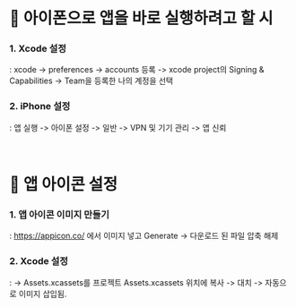 # 📱 아이폰으로 앱을 바로 실행하려고 할 시 
  
### 1. Xcode 설정
: xcode -> preferences -> accounts 등록 -> xcode project의 Signing & Capabilities -> Team을 등록한 나의 계정을 선택 
  
### 2. iPhone 설정
: 앱 실행 -> 아이폰 설정 -> 일반 -> VPN 및 기기 관리 -> 앱 신뢰

</br>

# 📱 앱 아이콘 설정
### 1. 앱 아이콘 이미지 만들기
: https://appicon.co/ 에서 이미지 넣고 Generate -> 다운로드 된 파일 압축 해제 

### 2. Xcode 설정
: -> Assets.xcassets를 프로젝트 Assets.xcassets 위치에 복사 -> 대치 -> 자동으로 이미지 삽입됨.
